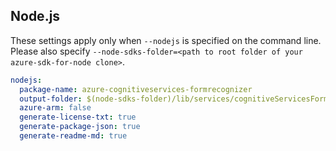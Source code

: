## Node.js

These settings apply only when `--nodejs` is specified on the command line.
Please also specify `--node-sdks-folder=<path to root folder of your azure-sdk-for-node clone>`.

``` yaml $(nodejs)
nodejs:
  package-name: azure-cognitiveservices-formrecognizer
  output-folder: $(node-sdks-folder)/lib/services/cognitiveServicesFormRecognizer
  azure-arm: false
  generate-license-txt: true
  generate-package-json: true
  generate-readme-md: true
```
